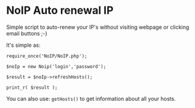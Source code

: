 # NoIP Auto renewal IP

Simple script to auto-renew your IP's without visiting webpage or clicking email buttons ;-)

It's simple as:


```
require_once('NoIP/NoIP.php');

$noIp = new Noip('login','password');

$result = $noIp->refreshHosts();

print_r( $result );
```

You can also use: `getHosts()` to get information about all your hosts.
